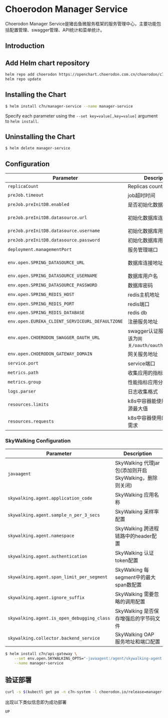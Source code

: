# Choerodon Manager Service
Choerodon Manager Service是猪齿鱼微服务框架的服务管理中心，主要功能包括配置管理、swagger管理、API统计和菜单统计。

## Introduction

## Add Helm chart repository

``` bash    
helm repo add choerodon https://openchart.choerodon.com.cn/choerodon/c7n
helm repo update
```

## Installing the Chart

```bash
$ helm install c7n/manager-service --name manager-service
```

Specify each parameter using the `--set key=value[,key=value]` argument to `helm install`.

## Uninstalling the Chart

```bash
$ helm delete manager-service
```

## Configuration

Parameter | Description	| Default
--- |  ---  |  ---  
`replicaCount` | Replicas count | `1`
`preJob.timeout` | job超时时间 | `300`
`preJob.preInitDB.enabled` | 是否初始化数据库 | `true`
`preJob.preInitDB.datasource.url` | 初始化数据库连接地址 | `jdbc:mysql://localhost:3306/manager_service?useUnicode=true&characterEncoding=utf-8&useSSL=false&useInformationSchema=true&remarks=true`
`preJob.preInitDB.datasource.username` | 初始化数据库用户名 | `choerodon`
`preJob.preInitDB.datasource.password` | 初始化数据库用户密码 | `password`
`deployment.managementPort` | 服务管理端口 | `8964`
`env.open.SPRING_DATASOURCE_URL` | 数据库连接地址 | ` jdbc:mysql://127.0.0.1/manager_service?useUnicode=true&characterEncoding=utf-8&useSSL=false&useInformationSchema=true&remarks=true`
`env.open.SPRING_DATASOURCE_USERNAME` | 数据库用户名 | `choerodon`
`env.open.SPRING_DATASOURCE_PASSWORD` | 数据库密码 | `password`
`env.open.SPRING_REDIS_HOST` | redis主机地址 | `localhost`
`env.open.SPRING_REDIS_PORT` | redis端口 | `6379`
`env.open.SPRING_REDIS_DATABASE` | redis db | `4`
`env.open.EUREKA_CLIENT_SERVICEURL_DEFAULTZONE` | 注册服务地址 | `http://register-server:8000/eureka/`
`env.open.CHOERODON_SWAGGER_OAUTH_URL` |  swagger认证服务地址，应该为`网关/oauth/oauth/authorize` | ``
`env.open.CHOERODON_GATEWAY_DOMAIN` | 网关服务地址 | `127.0.0.1:8080`
`service.port` | service端口 | `8963`
`metrics.path` | 收集应用的指标数据路径 | ``
`metrics.group` | 性能指标应用分组 | `spring-boot`
`logs.parser` | 日志收集格式 | `spring-boot`
`resources.limits` | k8s中容器能使用资源的资源最大值 | `1.5Gi`
`resources.requests` | k8s中容器使用的最小资源需求 | `1Gi`

### SkyWalking Configuration
Parameter | Description
--- |  --- 
`javaagent` | SkyWalking 代理jar包(添加则开启 SkyWalking，删除则关闭)
`skywalking.agent.application_code` | SkyWalking 应用名称
`skywalking.agent.sample_n_per_3_secs` | SkyWalking 采样率配置
`skywalking.agent.namespace` | SkyWalking 跨进程链路中的header配置
`skywalking.agent.authentication` | SkyWalking 认证token配置
`skywalking.agent.span_limit_per_segment` | SkyWalking 每segment中的最大span数配置
`skywalking.agent.ignore_suffix` | SkyWalking 需要忽略的调用配置
`skywalking.agent.is_open_debugging_class` | SkyWalking 是否保存增强后的字节码文件
`skywalking.collector.backend_service` | SkyWalking OAP 服务地址和端口配置

```bash
$ helm install c7n/api-gateway \
    --set env.open.SKYWALKING_OPTS="-javaagent:/agent/skywalking-agent.jar -Dskywalking.agent.application_code=manager-service  -Dskywalking.agent.sample_n_per_3_secs=-1 -Dskywalking.collector.backend_service=oap.skywalking:11800" \
    --name manager-service
```

## 验证部署
```bash
curl -s $(kubectl get po -n c7n-system -l choerodon.io/release=manager-service -o jsonpath="{.items[0].status.podIP}"):8964/actuator/health | jq -r .status
```
出现以下类似信息即为成功部署

```bash
UP
```
